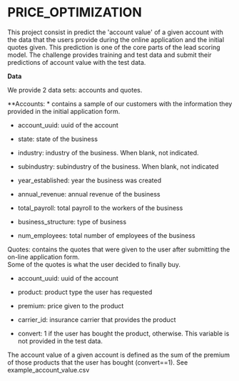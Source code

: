 # PRICE_OPTIMIZATION

	
 This project consist in predict the 'account value' of	a	given	account	with the data that the users provide during the online application and the initial quotes given. This prediction is one of the core parts of the lead scoring model. The challenge provides training and test data and submit their predictions of	 account value with the test	data.	
  
	
**Data**
  
We provide 2 data	sets:	accounts and	quotes.	
  
	
  
**Accounts:	* contains a sample of our customers with the information they provided in	 the initial application form.	
  
* account_uuid: uuid of the account	
  
* state: state of the business	
  
* industry: industry of the business. When blank, not indicated.	
  
* subindustry: subindustry of the business. When blank, not indicated	
  
* year_established: year the business was created	
  
*	annual_revenue:	annual	revenue	of	the	business	
  
*	total_payroll:	total	payroll	to	the	workers	of	the	business	
  
*	business_structure:	type	of	business	
  
*	num_employees:	total	number	of	employees	of	the	business	
  
	
Quotes:	contains	the	quotes	that	were	given	to	the	user	after	submitting	the	on-line	application	form.	
  Some	of	the	quotes	is	what	the	user	decided	to	finally	buy.	
  
*	account_uuid:	uuid	of	the	account	
  
*	product:	product	type	the	user	has	requested	
  
*	premium:	price	given	to	the	product	
  
*	carrier_id:	insurance	carrier	that	provides	the	product	
  
*	convert:	1	if	the	user	has	bought	the	product,		otherwise.	This	variable	is	not	provided	in	the	test	data.	
  
The	account	value	of	a	given	account	is	defined	as	the	sum	of	the	premium	of	those	products	that	the	user	has	bought	(convert==1).	See	example_account_value.csv	
  

